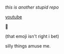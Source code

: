 *this is another stupid repo*

[youtube]("http://youtube.com")

:pizza:

(that emoji isn't right i bet)

silly things amuse me.
